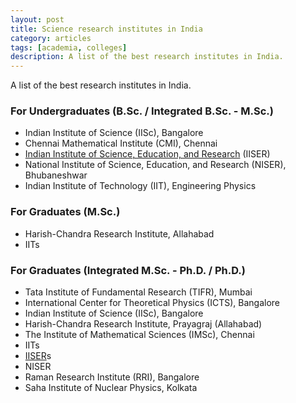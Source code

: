 ```yaml
---
layout: post
title: Science research institutes in India
category: articles
tags: [academia, colleges]
description: A list of the best research institutes in India.
---
```

A list of the best research institutes in India.
### For Undergraduates (B.Sc. / Integrated B.Sc. - M.Sc.)
*   Indian Institute of Science (IISc), Bangalore
*   Chennai Mathematical Institute (CMI), Chennai
*   [Indian Institute of Science, Education, and Research](/articles/study-at-iiser/) (IISER)
*   National Institute of Science, Education, and Research (NISER), Bhubaneshwar
*   Indian Institute of Technology (IIT), Engineering Physics

### For Graduates (M.Sc.)
*   Harish-Chandra Research Institute, Allahabad
*   IITs

### For Graduates (Integrated M.Sc. - Ph.D. / Ph.D.)
*   Tata Institute of Fundamental Research (TIFR), Mumbai
*   International Center for Theoretical Physics (ICTS), Bangalore
*   Indian Institute of Science (IISc), Bangalore
*   Harish-Chandra Research Institute, Prayagraj (Allahabad)
*   The Institute of Mathematical Sciences (IMSc), Chennai
*   IITs
*   [IISER](/articles/study-at-iiser/)s
*   NISER
*   Raman Research Institute (RRI), Bangalore
*   Saha Institute of Nuclear Physics, Kolkata
